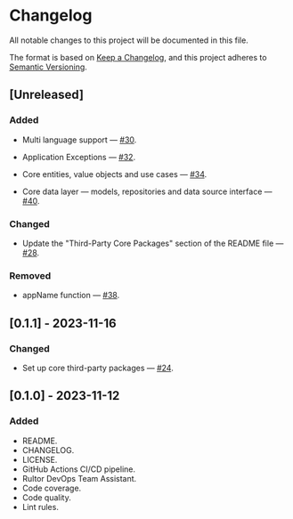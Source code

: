 # Changelog

All notable changes to this project will be documented in this file.

The format is based on [Keep a Changelog](https://keepachangelog.com/en/1.0.0/),
and this project adheres to [Semantic Versioning](https://semver.org/spec/v2.0.0.html).

## [Unreleased]

### Added

- Multi language support —
  [#30](https://github.com/dartoos-dev/astronomy_picture_of_the_day/issues/30).

- Application Exceptions —
 [#32](https://github.com/dartoos-dev/astronomy_picture_of_the_day/issues/32).

- Core entities, value objects and use cases —
 [#34](https://github.com/dartoos-dev/astronomy_picture_of_the_day/issues/34).

- Core data layer — models, repositories and data source interface —
  [#40](https://github.com/dartoos-dev/astronomy_picture_of_the_day/issues/40).

### Changed

- Update the "Third-Party Core Packages" section of the README file —
  [#28](https://github.com/dartoos-dev/astronomy_picture_of_the_day/issues/28).

### Removed

- appName function — [#38](https://github.com/dartoos-dev/astronomy_picture_of_the_day/issues/38).

## [0.1.1] - 2023-11-16

### Changed

- Set up core third-party packages —
  [#24](https://github.com/dartoos-dev/astronomy_picture_of_the_day/issues/24).

## [0.1.0] - 2023-11-12

### Added

- README.
- CHANGELOG.
- LICENSE.
- GitHub Actions CI/CD pipeline.
- Rultor DevOps Team Assistant.
- Code coverage.
- Code quality.
- Lint rules.


